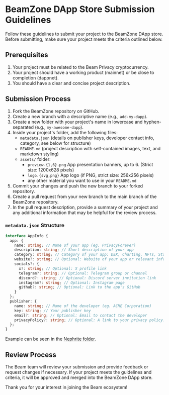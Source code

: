 # BeamZone DApp Store Submission Guidelines

Follow these guidelines to submit your project to the BeamZone DApp store. Before submitting, make sure your project meets the criteria outlined below.

## Prerequisites

1. Your project must be related to the Beam Privacy cryptocurrency.
2. Your project should have a working product (mainnet) or be close to completion (dappnet).
3. You should have a clear and concise project description.

## Submission Process

1. Fork the BeamZone repository on GitHub.
2. Create a new branch with a descriptive name (e.g., `add-my-dapp`).
3. Create a new folder with your project's name in lowercase and hyphen-separated (e.g., `my-awesome-dapp`).
4. Inside your project's folder, add the following files:
   - `metadata.json` (details on publisher keys, developer contact info, category, see below for structure)
   - `README.md` (project description with self-contained images, text, and markdown styling)
   - `assets/` folder:
      - `preview-{1,6}.png` App presentation banners, up to 6. (Strict size: 1200x628 pixels)
      - `logo.{svg,png}` App logo (if PNG, strict size: 256x256 pixels)
      - any other material you want to use in your `README.md`
5. Commit your changes and push the new branch to your forked repository.
6. Create a pull request from your new branch to the main branch of the BeamZone repository.
7. In the pull request description, provide a summary of your project and any additional information that may be helpful for the review process.

### `metadata.json` Structure

```ts
interface AppInfo {
  app: {
    name: string; // Name of your app (eg. PrivacyForever)
    description: string; // Short description of your app
    category: string; // Category of your app: DEX, Charting, NFTs, Stablecoin, Naming Service, Lending and Borrowing...
    website?: string; // Optional: Website of your app or relevant information (forum post, whitepaper...)
    socials?: {
      x?: string; // Optional: X profile link
      telegram?: string; // Optional: Telegram group or channel
      discord?: string; // Optional: Discord server invitation link
      instagram?: string; // Optional: Instagram page
      github?: string; // Optional: Link to the app's GitHub
    }
  };
  publisher: {
    name: string; // Name of the developer (eg. ACME Corporation)
    key: string; // Your publisher key
    email?: string; // Optional: Email to contact the developer
    privacyPolicy?: string; // Optional: A link to your privacy policy. Privacy policy is required if your DApp call external servers
  };
}
```

Example can be seen in the [Nephrite folder](./nephrite).

## Review Process

The Beam team will review your submission and provide feedback or request changes if necessary. If your project meets the guidelines and criteria, it will be approved and merged into the BeamZone DApp store.

Thank you for your interest in joining the Beam ecosystem!
